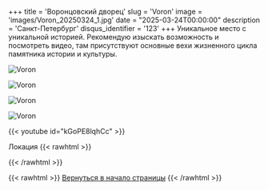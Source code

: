 +++
title = 'Воронцовский дворец'
slug = 'Voron'
image = 'images/Voron_20250324_1.jpg'
date = "2025-03-24T00:00:00"
description = 'Санкт-Петербург'
disqus_identifier = '123'
+++
Уникальное место с уникальной историей. Рекомендую изыскать возможность и посмотреть видео, там присутствуют основные вехи жизненного цикла памятника истории и культуры.

![Voron](/images/Voron_20250324_2.jpg)

![Voron](/images/Voron_20250324_3.jpg)

![Voron](/images/Voron_20250324_4.jpg)

![Voron](/images/Voron_20250324_5.jpg)

{{< youtube id="kGoPE8lqhCc" >}}

Локация
{{< rawhtml >}}
<script type="text/javascript" charset="utf-8" async src="https://api-maps.yandex.ru/services/constructor/1.0/js/?um=constructor%3A52dab116eec4ad9d14534c92eae772a4c1ce3c766b4a092f99a5a425212668ba&amp;width=500&amp;height=400&amp;lang=ru_RU&amp;scroll=true"></script>
{{< /rawhtml >}}

{{< rawhtml >}}
<a href="#">Вернуться в начало страницы</a>
{{< /rawhtml >}}